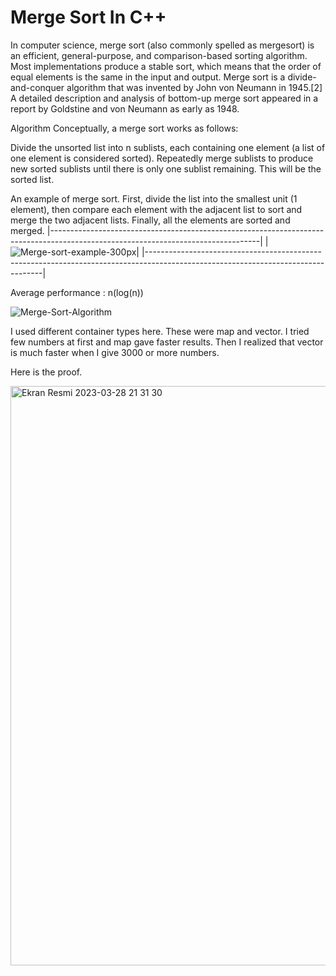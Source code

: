 # Merge Sort In C++

In computer science, merge sort (also commonly spelled as mergesort) is an efficient, general-purpose, and comparison-based sorting algorithm. Most implementations produce a stable sort, which means that the order of equal elements is the same in the input and output. Merge sort is a divide-and-conquer algorithm that was invented by John von Neumann in 1945.[2] A detailed description and analysis of bottom-up merge sort appeared in a report by Goldstine and von Neumann as early as 1948.

Algorithm
Conceptually, a merge sort works as follows:

Divide the unsorted list into n sublists, each containing one element (a list of one element is considered sorted).
Repeatedly merge sublists to produce new sorted sublists until there is only one sublist remaining. This will be the sorted list.


An example of merge sort. First, divide the list into the smallest unit (1 element), then compare each element with the adjacent list to sort and merge the two adjacent lists. Finally, all the elements are sorted and merged.
|----------------------------------------------------------------------------------------------------------------------------------|
|![Merge-sort-example-300px](https://user-images.githubusercontent.com/73845925/228335873-cd6487ae-e52d-4f43-af57-69d4981fe04c.gif)|
|----------------------------------------------------------------------------------------------------------------------------------|

Average performance	: n(log(n))

![Merge-Sort-Algorithm](https://user-images.githubusercontent.com/73845925/228335880-b74b1146-0665-4cb6-aeb4-ae893cd1f6f6.png)

I used different container types here. These were map and vector. I tried few numbers at first and map gave faster results. Then I realized that vector is much faster when I give 3000 or more numbers.

Here is the proof.

<img width="927" alt="Ekran Resmi 2023-03-28 21 31 30" src="https://user-images.githubusercontent.com/73845925/228335884-bae9c9d6-ab34-4c91-a4de-688a50e0506c.png">
